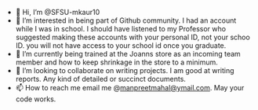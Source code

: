 - 👋 Hi, I’m @SFSU-mkaur10
- 👀 I’m interested in being part of Github community. I had an account while I was in school. I should have listened to my Professor who suggested making these accounts with your personal ID, not your schoo ID. you will not have access to your school id once you graduate. 
- 🌱 I’m currently being trained at the Joanns store as an incoming team member and how to keep shrinkage in the store to a minimum. 
- 💞️ I’m looking to collaborate on writing projects. I am good at writing reports. Any kind of detailed or succinct documents. 
- 📫 How to reach me email me @manpreetmahal@ymail.com. May your code works. 
<!---
SFSU-mkaur10/SFSU-mkaur10 is a ✨ special ✨ repository because its `README.md` (this file) appears on your GitHub profile.
You can click the Preview link to take a look at your changes.
--->
